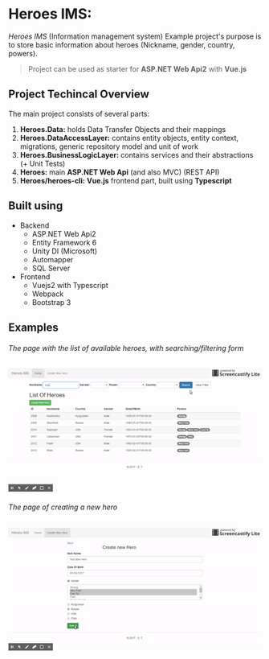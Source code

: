 # Heroes IMS:
*Heroes IMS* (Information management system)
Example project's purpose is to store basic information about heroes (Nickname, gender, country, powers).
> Project can be used as starter for **ASP.NET Web Api2** with **Vue.js**

## Project Techincal Overview
The main project consists of several parts: 
1. **Heroes.Data:** holds Data Transfer Objects and their mappings
2. **Heroes.DataAccessLayer:** contains entity objects, entity context, migrations, generic repository model and unit of work
3. **Heroes.BusinessLogicLayer:** contains services and their abstractions (+ Unit Tests)
4. **Heroes:** main **ASP.NET Web Api** (and also MVC) (REST API)
5. **Heroes/heroes-cli:** **Vue.js** frontend part, built using **Typescript**

## Built using
- Backend
  - ASP.NET Web Api2
  - Entity Framework 6
  - Unity DI (Microsoft)
  - Automapper
  - SQL Server
- Frontend
  - Vuejs2  with Typescript
  - Webpack
  - Bootstrap 3

## Examples
###### The page with the list of available heroes, with searching/filtering form
![List and Search of heroes](./docs/list-heroes.gif)
###### The page of creating a new hero
![Create New Hero](./docs/create-hero.gif)
